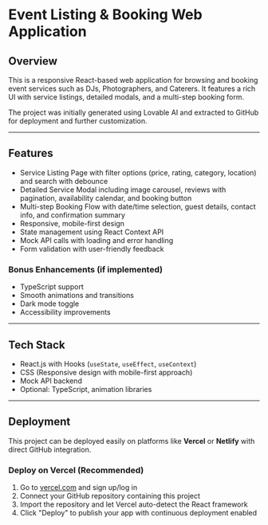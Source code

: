 # Event Listing & Booking Web Application

## Overview  
This is a responsive React-based web application for browsing and booking event services such as DJs, Photographers, and Caterers. It features a rich UI with service listings, detailed modals, and a multi-step booking form.

The project was initially generated using Lovable AI and extracted to GitHub for deployment and further customization.

---

## Features

- Service Listing Page with filter options (price, rating, category, location) and search with debounce  
- Detailed Service Modal including image carousel, reviews with pagination, availability calendar, and booking button  
- Multi-step Booking Flow with date/time selection, guest details, contact info, and confirmation summary  
- Responsive, mobile-first design  
- State management using React Context API  
- Mock API calls with loading and error handling  
- Form validation with user-friendly feedback

### Bonus Enhancements (if implemented)  
- TypeScript support  
- Smooth animations and transitions  
- Dark mode toggle  
- Accessibility improvements

---

## Tech Stack

- React.js with Hooks (`useState`, `useEffect`, `useContext`)  
- CSS (Responsive design with mobile-first approach)  
- Mock API backend  
- Optional: TypeScript, animation libraries

---

## Deployment

This project can be deployed easily on platforms like **Vercel** or **Netlify** with direct GitHub integration.

### Deploy on Vercel (Recommended)  
1. Go to [vercel.com](https://vercel.com) and sign up/log in  
2. Connect your GitHub repository containing this project  
3. Import the repository and let Vercel auto-detect the React framework  
4. Click "Deploy" to publish your app with continuous deployment enabled
